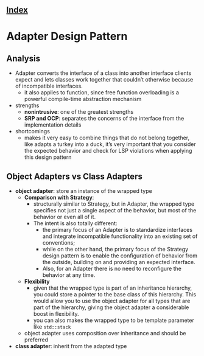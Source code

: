 ## [Index](../c++_software_design.md)

# Adapter Design Pattern

## Analysis

- Adapter converts the interface of a class into another interface clients expect and lets classes work together that couldn’t otherwise because of incompatible interfaces.
    - it also applies to function, since free function overloading is a powerful compile-time abstraction mechanism
- strengths
    - __nonintrusive__: one of the greatest strengths
    - __SRP and OCP__: separates the concerns of the interface from the implementation details
- shortcomings
    - makes it very easy to combine things that do not belong together, like adapts a turkey into a duck, it’s very important that you consider the expected behavior and check for LSP violations when applying this design pattern

## Object Adapters vs Class Adapters

- __object adapter__: store an instance of the wrapped type
    - __Comparison with Strategy__:
        - structurally similar to Strategy, but in Adapter, the wrapped type specifies not just a single aspect of the behavior, but most of the behavior or even all of it.
        - The intent is also totally different:
            - the primary focus of an Adapter is to standardize interfaces and integrate incompatible functionality into an existing set of conventions;
            - while on the other hand, the primary focus of the Strategy design pattern is to enable the configuration of behavior from the outside, building on and providing an expected interface.
            - Also, for an Adapter there is no need to reconfigure the behavior at any time.
    - __Flexibility__
        - given that the wrapped type is part of an inheritance hierarchy, you could store a pointer to the base class of this hierarchy. This would allow you to use the object adapter for all types that are part of the hierarchy, giving the object adapter a considerable boost in flexibility.
        - you can also makes the wrapped type to be template parameter like `std::stack`
    - object adapter uses composition over inheritance and should be preferred
- __class adapter__: inherit from the adapted type